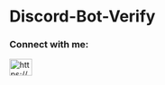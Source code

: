 # Discord-Bot-Verify

<h3 align="left">Connect with me:</h3>
<p align="left">
<a href="https://discord.com/users/807440483621666854" target="blank"><img align="center" src="https://raw.githubusercontent.com/rahuldkjain/github-profile-readme-generator/master/src/images/icons/Social/discord.svg" alt="https://discord.com/users/807440483621666854" height="30" width="40" /></a>
</p>
